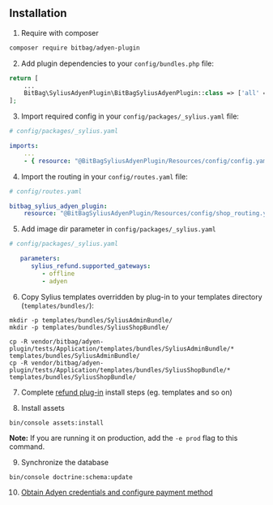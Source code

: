 ## Installation

1. Require with composer

```bash
composer require bitbag/adyen-plugin
```
2. Add plugin dependencies to your `config/bundles.php` file:

```php
return [
    ...
    BitBag\SyliusAdyenPlugin\BitBagSyliusAdyenPlugin::class => ['all' => true],
];
```

3. Import required config in your `config/packages/_sylius.yaml` file:

```yaml
# config/packages/_sylius.yaml

imports:
    ...
    - { resource: "@BitBagSyliusAdyenPlugin/Resources/config/config.yaml" }
```

4. Import the routing in your `config/routes.yaml` file:

```yaml
# config/routes.yaml

bitbag_sylius_adyen_plugin:
    resource: "@BitBagSyliusAdyenPlugin/Resources/config/shop_routing.yaml"
```

5. Add image dir parameter in `config/packages/_sylius.yaml`

```yaml
# config/packages/_sylius.yaml

   parameters:
      sylius_refund.supported_gateways:
         - offline
         - adyen
``` 

6. Copy Sylius templates overridden by plug-in to your templates directory (`templates/bundles/`):

```
mkdir -p templates/bundles/SyliusAdminBundle/
mkdir -p templates/bundles/SyliusShopBundle/

cp -R vendor/bitbag/adyen-plugin/tests/Application/templates/bundles/SyliusAdminBundle/* templates/bundles/SyliusAdminBundle/
cp -R vendor/bitbag/adyen-plugin/tests/Application/templates/bundles/SyliusShopBundle/* templates/bundles/SyliusShopBundle/
```

7. Complete [refund plug-in](https://github.com/Sylius/RefundPlugin) install steps (eg. templates and so on)

8. Install assets

```
bin/console assets:install
```

**Note:** If you are running it on production, add the `-e prod` flag to this command.

9. Synchronize the database

```
bin/console doctrine:schema:update
```

10. [Obtain Adyen credentials and configure payment method](configuration.md)